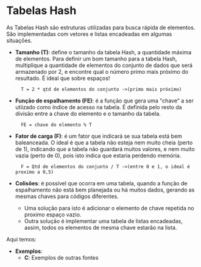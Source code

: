 # Tabelas Hash

As Tabelas Hash são estruturas utilizadas para busca rápida de elementos.
São implementadas com vetores e listas encadeadas em algumas situações.

* **Tamanho (T)**: define o tamanho da tabela Hash, a quantidade máxima de elementos. Para definir um bom tamanho para a tabela Hash, multiplique a quantidade de elementos do conjunto de dados que será armazenado por 2, e encontre qual o número primo mais próximo do resultado. É ideal que sobre espaços!
        
        T = 2 * qtd de elementos do conjunto ->(primo mais próximo)
* **Função de espalhamento (FE)**: é a função que gera uma "chave" a ser utiizado como índice de acesso na tabela. É definida pelo resto da divisão entre a chave do elemento e o tamanho da tabela.

        FE = chave do elemento % T
* **Fator de carga (F)**: é um fator que indicará se sua tabela está bem baleanceada. O ideal é que a tabela não esteja nem muito cheia (perto de 1), indicando que a tabela não guardará muitos valores, e nem muito vazia (perto de 0), pois isto indica que estaria perdendo memória.
        
        F = Qtd de elementos do conjunto / T ->(entre 0 e 1, o ideal é proximo a 0,5)
* **Colisões**: é possível que ocorra em uma tabela, quando a função de espalhamento não está bem planejada ou há muitos dados, gerando as mesmas chaves para códigos diferentes.
    - Uma solução para isto é adicionar o elemento de chave repetida no proximo espaço vazio.
    - Outra solução é implementar uma tabela de listas encadeadas, assim, todos os elementos de mesma chave estarão na lista.

Aqui temos:
* **Exemplos**:
    - **C**: Exemplos de outras fontes